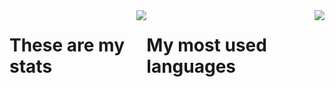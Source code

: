 <!---### Hi there 👋 -->
<div style="display: flex; flex-direction: row; justify-content: center;">
  <h1>These are my stats</h1>
  
  <img src="https://github-readme-stats.vercel.app/api?username=Giock24&show_icons=true&theme=tokyonight" />
  
  <h1>My most used languages</h1>

  <img src="https://github-readme-stats.vercel.app/api/top-langs/?username=Giock24&theme=tokyonight&layout=donut-vertical)](https://github.com/Giock24/github-readme-stats"/>
</div>
<!--
![Giock24's GitHub stats](https://github-readme-stats.vercel.app/api?username=Giock24&show_icons=true&theme=tokyonight)
-->
<!--
[![Top Langs](https://github-readme-stats.vercel.app/api/top-langs/?username=Giock24&theme=tokyonight&layout=donut-vertical)](https://github.com/Giock24/github-readme-stats)
-->
<!--
**Giock24/Giock24** is a ✨ _special_ ✨ repository because its `README.md` (this file) appears on your GitHub profile.

Here are some ideas to get you started:

- 🔭 I’m currently working on ...
- 🌱 I’m currently learning ...
- 👯 I’m looking to collaborate on ...
- 🤔 I’m looking for help with ...
- 💬 Ask me about ...
- 📫 How to reach me: ...
- 😄 Pronouns: ...
- ⚡ Fun fact: ...
-->
